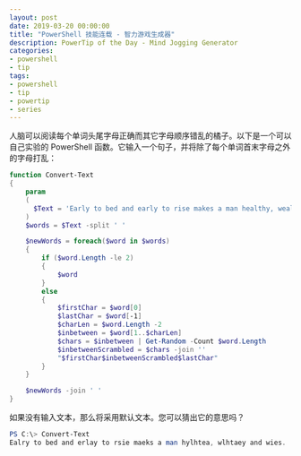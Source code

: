 ```yaml
---
layout: post
date: 2019-03-20 00:00:00
title: "PowerShell 技能连载 - 智力游戏生成器"
description: PowerTip of the Day - Mind Jogging Generator
categories:
- powershell
- tip
tags:
- powershell
- tip
- powertip
- series
---
```

人脑可以阅读每个单词头尾字母正确而其它字母顺序错乱的橘子。以下是一个可以自己实验的 PowerShell 函数。它输入一个句子，并将除了每个单词首末字母之外的字母打乱：

```powershell
function Convert-Text
{
    param
    (
      $Text = 'Early to bed and early to rise makes a man healthy, wealthy and wise.'
    )
    $words = $Text -split ' '

    $newWords = foreach($word in $words)
    {
        if ($word.Length -le 2)
        {
            $word
        }
        else
        {
            $firstChar = $word[0]
            $lastChar = $word[-1]
            $charLen = $word.Length -2
            $inbetween = $word[1..$charLen]
            $chars = $inbetween | Get-Random -Count $word.Length
            $inbetweenScrambled = $chars -join ''
            "$firstChar$inbetweenScrambled$lastChar"
        }
    }

    $newWords -join ' '
}
```

如果没有输入文本，那么将采用默认文本。您可以猜出它的意思吗？

```powershell
PS C:\> Convert-Text
Ealry to bed and erlay to rsie maeks a man hylhtea, wlhtaey and wies.
```

<!--本文国际来源：[Mind Jogging Generator](https://community.idera.com/database-tools/powershell/powertips/b/tips/posts/mind-jogging-generator)-->

